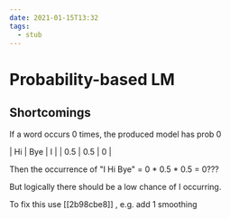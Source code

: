 ```yaml
---
date: 2021-01-15T13:32
tags: 
  - stub
---
```


# Probability-based LM

## Shortcomings

If a word occurs 0 times, the produced model has prob 0

| Hi  | Bye | I |
| 0.5 | 0.5 | 0  |

Then the occurrence of "I Hi Bye" = 0 * 0.5 * 0.5 = 0???

But logically there should be a low chance of I occurring.

To fix this use [[2b98cbe8]] , e.g. add 1 smoothing

